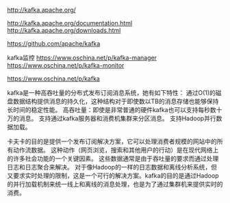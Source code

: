 http://kafka.apache.org/

http://kafka.apache.org/documentation.html
http://kafka.apache.org/downloads.html


https://github.com/apache/kafka

kafka监控
https://www.oschina.net/p/kafka-manager
https://www.oschina.net/p/kafka-monitor


https://www.oschina.net/p/kafka


kafka是一种高吞吐量的分布式发布订阅消息系统，她有如下特性：
通过O(1)的磁盘数据结构提供消息的持久化，这种结构对于即使数以TB的消息存储也能够保持长时间的稳定性能。
高吞吐量：即使是非常普通的硬件kafka也可以支持每秒数十万的消息。
支持通过kafka服务器和消费机集群来分区消息。
支持Hadoop并行数据加载。

卡夫卡的目的是提供一个发布订阅解决方案，它可以处理消费者规模的网站中的所有动作流数据。 这种动作（网页浏览，搜索和其他用户的行动）是在现代网络上的许多社会功能的一个关键因素。 这些数据通常是由于吞吐量的要求而通过处理日志和日志聚合来解决。 对于像Hadoop的一样的日志数据和离线分析系统，但又要求实时处理的限制，这是一个可行的解决方案。kafka的目的是通过Hadoop的并行加载机制来统一线上和离线的消息处理，也是为了通过集群机来提供实时的消费。




